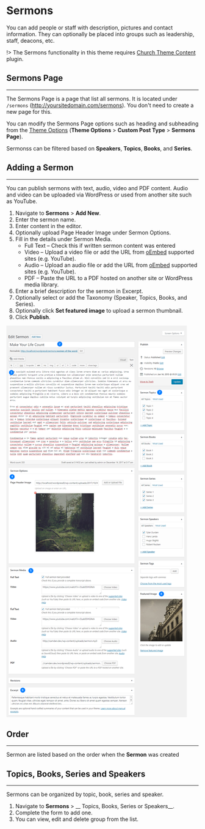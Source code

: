 # Sermons

You can add people or staff with description, pictures and contact information. They can optionally be placed into groups such as leadership, staff, deacons, etc.

!> The Sermons functionality in this theme requires [Church Theme Content](https://wordpress.org/plugins/church-theme-content ":target=_blank") plugin.

## Sermons Page
-----

The Sermons Page is a page that list all sermons. It is located under `/sermons` (http://yoursitedomain.com/sermons). You don't need to create a new page for this.

You can modify the Sermons Page options such as heading and subheading from the [Theme Options](/customization/theme-options) (__Theme Options__ > __Custom Post Type__ > __Sermons Page__).

Sermonss can be filtered based on __Speakers__, __Topics__, __Books__, and __Series__.

## Adding a Sermon
-----

You can publish sermons with text, audio, video and PDF content. Audio and video can be uploaded via WordPress or used from another site such as YouTube.

1. Navigate to __Sermons__ > __Add New__.
2. Enter the sermon name.
3. Enter content in the editor.
4. Optionally upload Page Header Image under Sermon Options.
5. Fill in the details under Sermon Media.
    * Full Text – Check this if written sermon content was entered
    * Video – Upload a video file or add the URL from [oEmbed](https://codex.wordpress.org/Embeds#Okay.2C_So_What_Sites_Can_I_Embed_From.3F) supported sites (e.g. YouTube). 
    * Audio – Upload an audio file or add the URL from [oEmbed](https://codex.wordpress.org/Embeds#Okay.2C_So_What_Sites_Can_I_Embed_From.3F) supported sites (e.g. YouTube). 
    * PDF – Paste the URL to a PDF hosted on another site or WordPress media library.
6. Enter a brief description for the sermon in Excerpt.
7. Optionally select or add the Taxonomy (Speaker, Topics, Books, and Series).
8. Optionally click __Set featured image__ to upload a sermon thumbnail.
9. Click __Publish__.

![Add a sermon](../_images/sermons-add-new.png)

## Order
-----

Sermon are listed based on the order when the __Sermon__ was created
      
## Topics, Books, Series and Speakers
-----

Sermons can be organized by topic, book, series and speaker.  

1. Navigate to __Sermons__  > __ Topics, Books, Series or Speakers__.
2. Complete the form to add one.
3. You can view, edit and delete group from the list.